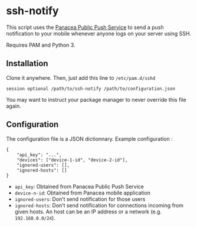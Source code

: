 # ssh-notify

This script uses the [Panacea Public Push Service](http://labs.panaceamobile.com/push-public-sender/) 
to send a push notification to your mobile whenever anyone logs on your server using SSH.

Requires PAM and Python 3.

## Installation

Clone it anywhere. Then, just add this line to `/etc/pam.d/sshd`

	session optional /path/to/ssh-notify /path/to/configuration.json

You may want to instruct your package manager to never override this file again.

## Configuration

The configuration file is a JSON dictionnary. Example configuration :

	{
		"api_key": "...",
		"devices": ["device-1-id", "device-2-id"],
		"ignored-users": [],
		"ignored-hosts": []
	}

* `api_key`: Obtained from Panacea Public Push Service
* `device-n-id`: Obtained from Panacea mobile application
* `ignored-users`: Don’t send notification for those users
* `ignored-hosts`: Don’t send notification for connections incoming from given hosts.
An host can be an IP address or a network (e.g. `192.168.0.0/24`).
